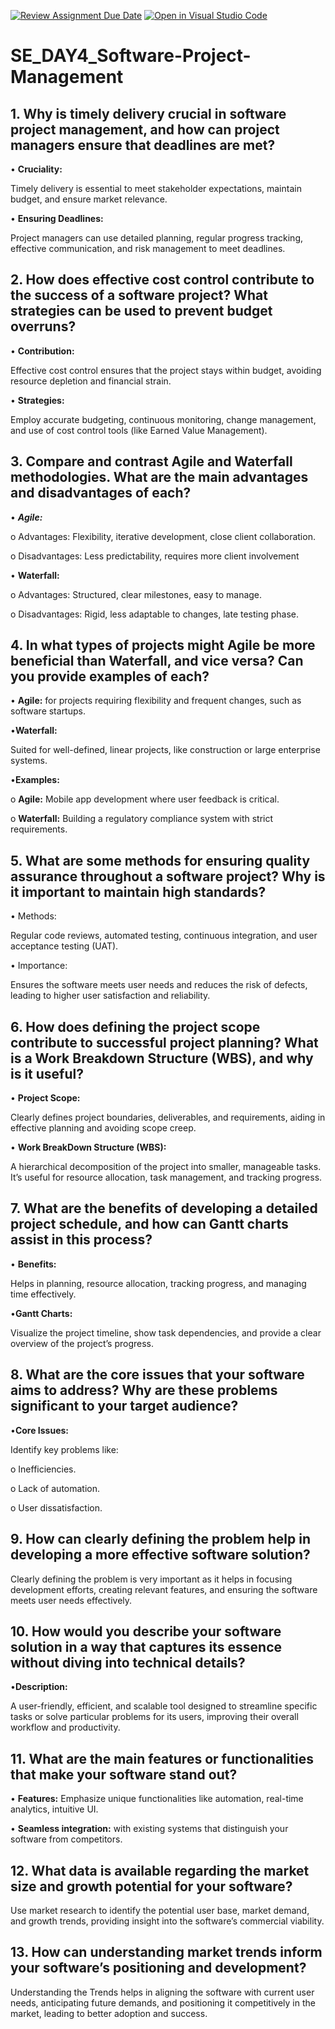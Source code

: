 [![Review Assignment Due Date](https://classroom.github.com/assets/deadline-readme-button-22041afd0340ce965d47ae6ef1cefeee28c7c493a6346c4f15d667ab976d596c.svg)](https://classroom.github.com/a/9pw6JKcu)
[![Open in Visual Studio Code](https://classroom.github.com/assets/open-in-vscode-2e0aaae1b6195c2367325f4f02e2d04e9abb55f0b24a779b69b11b9e10269abc.svg)](https://classroom.github.com/online_ide?assignment_repo_id=15679397&assignment_repo_type=AssignmentRepo)
# SE_DAY4_Software-Project-Management
## 1. Why is timely delivery crucial in software project management, and how can project managers ensure that deadlines are met?

•	**Cruciality:**

Timely delivery is essential to meet stakeholder expectations, maintain budget, and ensure market relevance.

•	**Ensuring Deadlines:** 

Project managers can use detailed planning, regular progress tracking, effective communication, and risk management to meet deadlines.


## 2. How does effective cost control contribute to the success of a software project? What strategies can be used to prevent budget overruns?

•	**Contribution:** 

Effective cost control ensures that the project stays within budget, avoiding resource depletion and financial strain.

•	**Strategies:** 

Employ accurate budgeting, continuous monitoring, change management, and use of cost control tools (like Earned Value Management).

## 3. Compare and contrast Agile and Waterfall methodologies. What are the main advantages and disadvantages of each?

•	***Agile:***

o	Advantages: Flexibility, iterative development, close client collaboration.

o	Disadvantages: Less predictability, requires more client involvement

•	**Waterfall:**

o	Advantages: Structured, clear milestones, easy to manage.

o	Disadvantages: Rigid, less adaptable to changes, late testing phase.


## 4. In what types of projects might Agile be more beneficial than Waterfall, and vice versa? Can you provide examples of each?

•	**Agile:**
for projects requiring flexibility and frequent changes, such as software startups.

•**Waterfall:**

Suited for well-defined, linear projects, like construction or large enterprise systems.

•**Examples:**

o	**Agile:** Mobile app development where user feedback is critical.

o	**Waterfall:** Building a regulatory compliance system with strict requirements.


## 5. What are some methods for ensuring quality assurance throughout a software project? Why is it important to maintain high standards?

•	Methods:

Regular code reviews, automated testing, continuous integration, and user acceptance testing (UAT).

•	Importance: 

Ensures the software meets user needs and reduces the risk of defects, leading to higher user satisfaction and reliability.


## 6. How does defining the project scope contribute to successful project planning? What is a Work Breakdown Structure (WBS), and why is it useful?

•	**Project Scope:**

Clearly defines project boundaries, deliverables, and requirements, aiding in effective planning and avoiding scope creep.

•	**Work BreakDown Structure (WBS):**

A hierarchical decomposition of the project into smaller, manageable tasks. It’s useful for resource allocation, task management, and tracking progress.


## 7. What are the benefits of developing a detailed project schedule, and how can Gantt charts assist in this process?

•	**Benefits:** 

Helps in planning, resource allocation, tracking progress, and managing time effectively.

•**Gantt Charts:** 

Visualize the project timeline, show task dependencies, and provide a clear overview of the project’s progress.


## 8. What are the core issues that your software aims to address? Why are these problems significant to your target audience?

•**Core Issues:**

 Identify key problems like:
 
o	Inefficiencies.

o	Lack of automation.

o	User dissatisfaction. 

## 9. How can clearly defining the problem help in developing a more effective software solution?

Clearly defining the problem is very important as it helps in focusing development efforts, creating relevant features, and ensuring the software meets user needs effectively.

## 10. How would you describe your software solution in a way that captures its essence without diving into technical details?

•**Description:**

A user-friendly, efficient, and scalable tool designed to streamline specific tasks or solve particular problems for its users, improving their overall workflow and productivity.

## 11. What are the main features or functionalities that make your software stand out?

•	**Features:** Emphasize unique functionalities like automation, real-time analytics, intuitive UI.

•	**Seamless integration:** with existing systems that distinguish your software from competitors.

## 12. What data is available regarding the market size and growth potential for your software?

Use market research to identify the potential user base, market demand, and growth trends, providing insight into the software’s commercial viability.

## 13. How can understanding market trends inform your software’s positioning and development?

Understanding  the Trends helps in aligning the software with current user needs, anticipating future demands, and positioning it competitively in the market, leading to better adoption and success.



